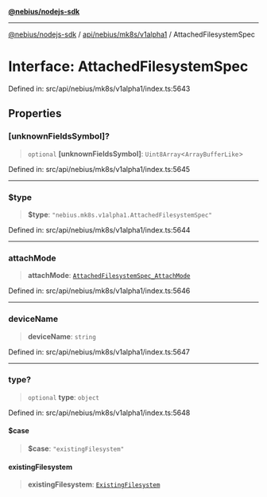 [**@nebius/nodejs-sdk**](../../../../../README.md)

---

[@nebius/nodejs-sdk](../../../../../README.md) / [api/nebius/mk8s/v1alpha1](../README.md) / AttachedFilesystemSpec

# Interface: AttachedFilesystemSpec

Defined in: src/api/nebius/mk8s/v1alpha1/index.ts:5643

## Properties

### \[unknownFieldsSymbol\]?

> `optional` **\[unknownFieldsSymbol\]**: `Uint8Array`\<`ArrayBufferLike`\>

Defined in: src/api/nebius/mk8s/v1alpha1/index.ts:5645

---

### $type

> **$type**: `"nebius.mk8s.v1alpha1.AttachedFilesystemSpec"`

Defined in: src/api/nebius/mk8s/v1alpha1/index.ts:5644

---

### attachMode

> **attachMode**: [`AttachedFilesystemSpec_AttachMode`](../type-aliases/AttachedFilesystemSpec_AttachMode.md)

Defined in: src/api/nebius/mk8s/v1alpha1/index.ts:5646

---

### deviceName

> **deviceName**: `string`

Defined in: src/api/nebius/mk8s/v1alpha1/index.ts:5647

---

### type?

> `optional` **type**: `object`

Defined in: src/api/nebius/mk8s/v1alpha1/index.ts:5648

#### $case

> **$case**: `"existingFilesystem"`

#### existingFilesystem

> **existingFilesystem**: [`ExistingFilesystem`](ExistingFilesystem.md)

